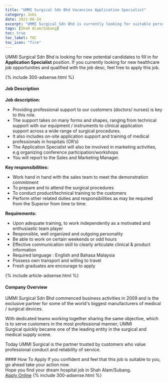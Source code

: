 ```yaml
---
title: "UMMI Surgical Sdn Bhd Vacancies Application Specialist" 
category: Jobs 
date: 2021-06-24 
excerpt: "UMMI Surgical Sdn Bhd is currently looking for suitable person to fill in the Application Specialist which positioned at Shah Alam/Subang" 
tags: [Shah Alam/Subang] 
toc: true 
toc_label: TOC 
toc_icon: "fire" 
--- 
```


<p>UMMI Surgical Sdn Bhd is looking for new potential candidates to fill in for <b>Application Specialist</b> position. If you currently looking for new healthcare job opportunities and qualified with the job desc, feel free to apply this job.
</p>{% include 300-adsense.html %} 
<div><div><h4>Job Description</h4></div><div><div><span><div><p><strong>Job description:</strong></p><ul><li><span>Providing professional support to our customers (doctors/ nurses)&#160;is key to this role.&#160;</span></li><li>The support takes on many forms and shapes, ranging from technical support with our equipment / instruments to clinical&#160;application support&#160;across a wide range of surgical procedures.&#160;</li><li><span>It also includes on-site application support and training of medical professionals in hospitals (OR&#8217;s)&#160;</span></li><li><span>The Application Specialist will also be involved in marketing activities, e.g organizing conference participation/workshops</span></li><li><span>You will report to the Sales and Marketing Manager.</span></li></ul><p><strong>Key responsibilities:</strong></p><ul><li>Work hand in hand with the sales team to meet the demonstration commitment</li><li>To prepare and to attend the surgical procedures</li><li>To conduct product/technical training to the customers</li><li>Perform other related duties and responsibilities as may be required from the Superior from time to time.</li></ul><p><strong>Requirements:</strong></p><ul><li>Upon adequate training, to work independently as a motivated and enthusiastic team player</li><li><span>Responsible, well&#160;</span><span>organized&#160;and o</span><span>utgoing personality</span></li><li>Be able to work on certain weekends or odd hours</li><li>Effective communication skill to clearly articulate clinical &amp; product information</li><li>Required language : English and Bahasa Malaysia</li><li>Possess own transport and willing to travel</li><li>Fresh graduates are encourage to apply</li></ul></div></span></div></div></div> 
{% include article-adsense.html %} 
<div><div><h4>Company Overview</h4></div><div><div><span><div><p>UMMI Surgical Sdn Bhd commenced business activities in 2009 and is the exclusive partner for some of the world's biggest manufacturers of medical / surgical devices.</p><p>With dedicated teams working&#160;together&#160;sharing&#160;the same objective, which is to serve customers in the most professional manner; UMMI Surgical&#160;quickly became&#160;one of the leading&#160;entity&#160;in the surgical and medical supply scene.</p><p>Today UMMI Surgical is the partner trusted by customers who&#160;value professional conduct and reliability of service.</p></div></span></div></div></div> 
#### How To Apply 
If you confident and feel that this job is suitable to you, go ahead take your action now. <br/> 
Hope you find your dream hospital job in Shah Alam/Subang. <br/> 
<a href="https://www.jobstreet.com.my/en/job/application-specialist-4597957?jobId=jobstreet-my-job-4597957" class="btn btn--warning" target="_blank" rel="nofollow noopenner">Apply Online</a> 
{% include 300-adsense.html %} 